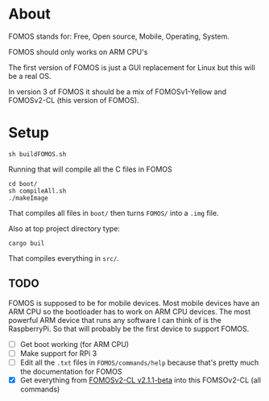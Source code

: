 # About

FOMOS stands for: Free, Open source, Mobile, Operating, System.

FOMOS should only works on ARM CPU's

The first version of FOMOS is just a GUI replacement for Linux but this will be a real OS.

In version 3 of FOMOS it should be a mix of FOMOSv1-Yellow and FOMOSv2-CL (this version of FOMOS).

# Setup

```commandline
sh buildFOMOS.sh
```

Running that will compile all the C files in FOMOS

```commandline
cd boot/
sh compileAll.sh
./makeImage
```

That compiles all files in ``boot/`` then turns ``FOMOS/`` into a ``.img`` file.

Also at top project directory type:

```commandline
cargo buil
```

That compiles everything in ``src/``.

## TODO

FOMOS is supposed to be for mobile devices. Most mobile devices have an ARM CPU so the bootloader has to work on ARM CPU devices.
The most powerful ARM device that runs any software I can think of is the RaspberryPi. So that will probably be the first device to support FOMOS.  

- [ ] Get boot working (for ARM CPU)
- [ ] Make support for RPi 3
- [ ] Edit all the ``.txt`` files in ``FOMOS/commands/help`` because that's pretty much the documentation for FOMOS
- [x] Get everything from [FOMOSv2-CL v2.1.1-beta](https://github.com/NathanMcMillan54/FOMOSv2-CLtest) into this FOMSOv2-CL (all commands)
